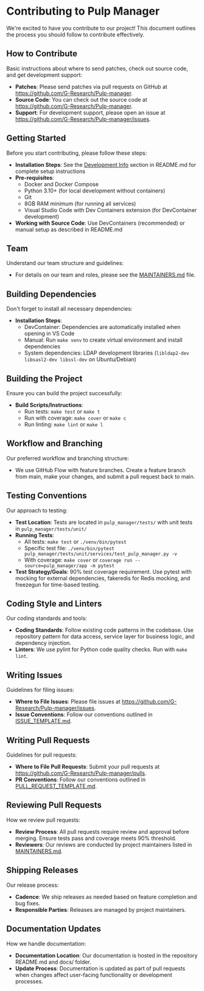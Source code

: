 # Contributing to Pulp Manager

We're excited to have you contribute to our project! This document outlines the process you should follow to contribute effectively.

## How to Contribute

Basic instructions about where to send patches, check out source code, and get development support:

- **Patches**: Please send patches via pull requests on GitHub at https://github.com/G-Research/Pulp-manager.
- **Source Code**: You can check out the source code at https://github.com/G-Research/Pulp-manager.
- **Support**: For development support, please open an issue at https://github.com/G-Research/Pulp-manager/issues.

## Getting Started

Before you start contributing, please follow these steps:

- **Installation Steps**: See the [Development Info](#development-info) section in README.md for complete setup instructions
- **Pre-requisites**: 
  - Docker and Docker Compose
  - Python 3.10+ (for local development without containers)  
  - Git
  - 8GB RAM minimum (for running all services)
  - Visual Studio Code with Dev Containers extension (for DevContainer development)
- **Working with Source Code**: Use DevContainers (recommended) or manual setup as described in README.md

## Team

Understand our team structure and guidelines:

- For details on our team and roles, please see the [MAINTAINERS.md](MAINTAINERS.md) file.

## Building Dependencies

Don't forget to install all necessary dependencies:

- **Installation Steps**: 
  - DevContainer: Dependencies are automatically installed when opening in VS Code
  - Manual: Run `make venv` to create virtual environment and install dependencies
  - System dependencies: LDAP development libraries (`libldap2-dev libsasl2-dev libssl-dev` on Ubuntu/Debian)

## Building the Project

Ensure you can build the project successfully:

- **Build Scripts/Instructions**: 
  - Run tests: `make test` or `make t`
  - Run with coverage: `make cover` or `make c`
  - Run linting: `make lint` or `make l`

## Workflow and Branching

Our preferred workflow and branching structure:

- We use GitHub Flow with feature branches. Create a feature branch from main, make your changes, and submit a pull request back to main.

## Testing Conventions

Our approach to testing:

- **Test Location**: Tests are located in `pulp_manager/tests/` with unit tests in `pulp_manager/tests/unit/`
- **Running Tests**: 
  - All tests: `make test` or `./venv/bin/pytest`
  - Specific test file: `./venv/bin/pytest pulp_manager/tests/unit/services/test_pulp_manager.py -v`
  - With coverage: `make cover` or `coverage run --source=pulp_manager/app -m pytest`
- **Test Strategy/Goals**: 90% test coverage requirement. Use pytest with mocking for external dependencies, fakeredis for Redis mocking, and freezegun for time-based testing.

## Coding Style and Linters

Our coding standards and tools:

- **Coding Standards**: Follow existing code patterns in the codebase. Use repository pattern for data access, service layer for business logic, and dependency injection.
- **Linters**: We use pylint for Python code quality checks. Run with `make lint`.

## Writing Issues

Guidelines for filing issues:

- **Where to File Issues**: Please file issues at https://github.com/G-Research/Pulp-manager/issues.
- **Issue Conventions**: Follow our conventions outlined in [ISSUE_TEMPLATE.md](ISSUE_TEMPLATE.md).

## Writing Pull Requests

Guidelines for pull requests:

- **Where to File Pull Requests**: Submit your pull requests at https://github.com/G-Research/Pulp-manager/pulls.
- **PR Conventions**: Follow our conventions outlined in [PULL_REQUEST_TEMPLATE.md](PULL_REQUEST_TEMPLATE.md).

## Reviewing Pull Requests

How we review pull requests:

- **Review Process**: All pull requests require review and approval before merging. Ensure tests pass and coverage meets 90% threshold.
- **Reviewers**: Our reviews are conducted by project maintainers listed in [MAINTAINERS.md](MAINTAINERS.md).

## Shipping Releases

Our release process:

- **Cadence**: We ship releases as needed based on feature completion and bug fixes.
- **Responsible Parties**: Releases are managed by project maintainers.

## Documentation Updates

How we handle documentation:

- **Documentation Location**: Our documentation is hosted in the repository README.md and docs/ folder.
- **Update Process**: Documentation is updated as part of pull requests when changes affect user-facing functionality or development processes.
